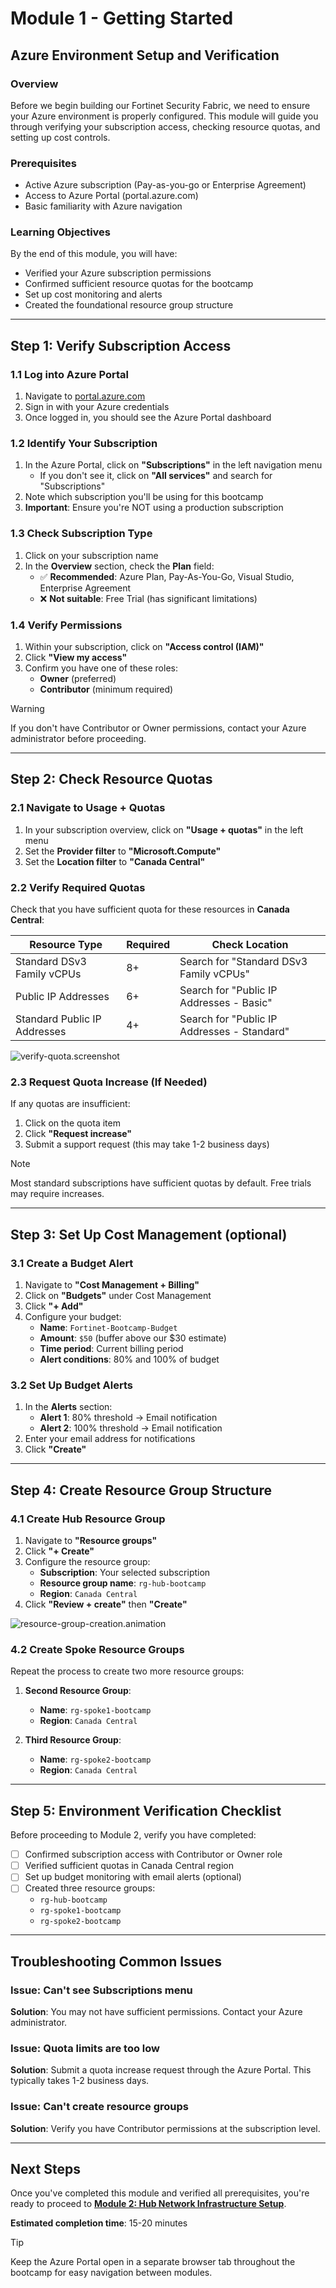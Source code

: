 # Module 1 - Getting Started

## Azure Environment Setup and Verification

### Overview
Before we begin building our Fortinet Security Fabric, we need to ensure your Azure environment is properly configured. This module will guide you through verifying your subscription access, checking resource quotas, and setting up cost controls.

### Prerequisites
- Active Azure subscription (Pay-as-you-go or Enterprise Agreement)
- Access to Azure Portal (portal.azure.com)
- Basic familiarity with Azure navigation

### Learning Objectives
By the end of this module, you will have:
- Verified your Azure subscription permissions
- Confirmed sufficient resource quotas for the bootcamp
- Set up cost monitoring and alerts
- Created the foundational resource group structure

---

## Step 1: Verify Subscription Access

### 1.1 Log into Azure Portal
1. Navigate to [portal.azure.com](https://portal.azure.com)
2. Sign in with your Azure credentials
3. Once logged in, you should see the Azure Portal dashboard

### 1.2 Identify Your Subscription
1. In the Azure Portal, click on **"Subscriptions"** in the left navigation menu
   - If you don't see it, click on **"All services"** and search for "Subscriptions"
2. Note which subscription you'll be using for this bootcamp
3. **Important**: Ensure you're NOT using a production subscription

### 1.3 Check Subscription Type
1. Click on your subscription name
2. In the **Overview** section, check the **Plan** field:
   - ✅ **Recommended**: Azure Plan, Pay-As-You-Go, Visual Studio, Enterprise Agreement
   - ❌ **Not suitable**: Free Trial (has significant limitations)

### 1.4 Verify Permissions
1. Within your subscription, click on **"Access control (IAM)"**
2. Click **"View my access"**
3. Confirm you have one of these roles:
   - **Owner** (preferred)
   - **Contributor** (minimum required)

> [!WARNING]
> If you don't have Contributor or Owner permissions, contact your Azure administrator before proceeding.

---

## Step 2: Check Resource Quotas

### 2.1 Navigate to Usage + Quotas
1. In your subscription overview, click on **"Usage + quotas"** in the left menu
2. Set the **Provider filter** to **"Microsoft.Compute"**
3. Set the **Location filter** to **"Canada Central"**

### 2.2 Verify Required Quotas
Check that you have sufficient quota for these resources in **Canada Central**:

| Resource Type | Required | Check Location |
|---------------|----------|----------------|
| Standard DSv3 Family vCPUs | 8+ | Search for "Standard DSv3 Family vCPUs" |
| Public IP Addresses | 6+ | Search for "Public IP Addresses - Basic" |
| Standard Public IP Addresses | 4+ | Search for "Public IP Addresses - Standard" |

![verify-quota.screenshot](images/2.2-verify-quotas.png)

### 2.3 Request Quota Increase (If Needed)
If any quotas are insufficient:
1. Click on the quota item
2. Click **"Request increase"**
3. Submit a support request (this may take 1-2 business days)

> [!NOTE]
> Most standard subscriptions have sufficient quotas by default. Free trials may require increases.

---

## Step 3: Set Up Cost Management (optional)

### 3.1 Create a Budget Alert
1. Navigate to **"Cost Management + Billing"**
2. Click on **"Budgets"** under Cost Management
3. Click **"+ Add"**
4. Configure your budget:
   - **Name**: `Fortinet-Bootcamp-Budget`
   - **Amount**: `$50` (buffer above our $30 estimate)
   - **Time period**: Current billing period
   - **Alert conditions**: 80% and 100% of budget

### 3.2 Set Up Budget Alerts
1. In the **Alerts** section:
   - **Alert 1**: 80% threshold → Email notification
   - **Alert 2**: 100% threshold → Email notification
2. Enter your email address for notifications
3. Click **"Create"**

---

## Step 4: Create Resource Group Structure

### 4.1 Create Hub Resource Group
1. Navigate to **"Resource groups"**
2. Click **"+ Create"**
3. Configure the resource group:
   - **Subscription**: Your selected subscription
   - **Resource group name**: `rg-hub-bootcamp`
   - **Region**: `Canada Central`
4. Click **"Review + create"** then **"Create"**

![resource-group-creation.animation](images/4.1-resource-group-creation.gif)

### 4.2 Create Spoke Resource Groups
Repeat the process to create two more resource groups:

1. **Second Resource Group**:
   - **Name**: `rg-spoke1-bootcamp`
   - **Region**: `Canada Central`

2. **Third Resource Group**:
   - **Name**: `rg-spoke2-bootcamp`
   - **Region**: `Canada Central`

---

## Step 5: Environment Verification Checklist

Before proceeding to Module 2, verify you have completed:

- [ ] Confirmed subscription access with Contributor or Owner role
- [ ] Verified sufficient quotas in Canada Central region
- [ ] Set up budget monitoring with email alerts (optional)
- [ ] Created three resource groups:
  - `rg-hub-bootcamp`
  - `rg-spoke1-bootcamp`
  - `rg-spoke2-bootcamp`

---

## Troubleshooting Common Issues

### Issue: Can't see Subscriptions menu
**Solution**: You may not have sufficient permissions. Contact your Azure administrator.

### Issue: Quota limits are too low
**Solution**: Submit a quota increase request through the Azure Portal. This typically takes 1-2 business days.

### Issue: Can't create resource groups
**Solution**: Verify you have Contributor permissions at the subscription level.

---

## Next Steps

Once you've completed this module and verified all prerequisites, you're ready to proceed to [**Module 2: Hub Network Infrastructure Setup**](/module/module-02-hub-setup/README.md).

**Estimated completion time**: 15-20 minutes

> [!TIP]
> Keep the Azure Portal open in a separate browser tab throughout the bootcamp for easy navigation between modules.